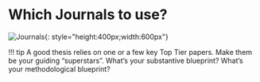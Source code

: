 # Which Journals to use?

![Journals](/assets/journals.png){: style="height:400px;width:600px"}


!!! tip
      A good thesis relies on one or a few key Top Tier papers. Make them be your guiding “superstars”.
      What’s your substantive blueprint? What’s your methodological blueprint?
